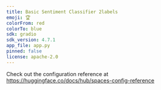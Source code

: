 ```yaml
---
title: Basic Sentiment Classifier 2labels
emoji: 🏆
colorFrom: red
colorTo: blue
sdk: gradio
sdk_version: 4.7.1
app_file: app.py
pinned: false
license: apache-2.0
---
```


Check out the configuration reference at https://huggingface.co/docs/hub/spaces-config-reference
